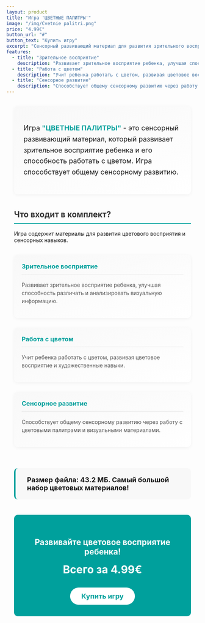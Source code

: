 ```yaml
---
layout: product
title: "Игра 'ЦВЕТНЫЕ ПАЛИТРЫ'"
image: "/img/Cvetnie palitri.png"
price: "4.99€"
button_url: "#"
button_text: "Купить игру"
excerpt: "Сенсорный развивающий материал для развития зрительного восприятия и способности работать с цветом."
features:
  - title: "Зрительное восприятие"
    description: "Развивает зрительное восприятие ребенка, улучшая способность различать и анализировать визуальную информацию."
  - title: "Работа с цветом"
    description: "Учит ребенка работать с цветом, развивая цветовое восприятие и художественные навыки."
  - title: "Сенсорное развитие"
    description: "Способствует общему сенсорному развитию через работу с цветовыми палитрами."
---
```


<style>
.book-container {
  max-width: 800px;
  margin: 0 auto;
  padding: 0 20px;
}

.section-title {
  border-bottom: 2px solid #00a09c;
  padding-bottom: 10px;
  color: #333;
  margin-top: 40px;
}

.book-intro {
  background: linear-gradient(160deg, #f8f8f8, #fff);
  border-radius: 10px;
  padding: 25px;
  margin: 30px 0;
  box-shadow: 0 2px 10px rgba(0, 0, 0, 0.05);
  font-size: 18px;
  line-height: 1.6;
}

.book-intro strong {
  color: #00a09c;
}

.feature-cards {
  display: flex;
  flex-wrap: wrap;
  justify-content: space-between;
  margin: 30px 0;
}

.feature-card {
  width: 100%;
  margin-bottom: 25px;
  padding: 20px;
  background: linear-gradient(160deg, #f8f8f8, #fff);
  border-radius: 10px;
  box-shadow: 0 2px 10px rgba(0, 0, 0, 0.05);
  transition: transform 0.3s ease, box-shadow 0.3s ease;
}

.feature-card:hover {
  transform: translateY(-5px);
  box-shadow: 0 5px 15px rgba(0, 0, 0, 0.1);
}

.feature-card h3 {
  color: #00a09c;
  margin-top: 0;
  border-bottom: 1px solid #e0e0e0;
  padding-bottom: 10px;
}

.feature-card p {
  color: #555;
  line-height: 1.5;
}

.book-bonus {
  background-color: #f8f8f8;
  padding: 20px 30px;
  border-radius: 10px;
  border-left: 4px solid #00a09c;
  margin: 30px 0;
  font-weight: bold;
  font-size: 18px;
}

.cta-section {
  text-align: center;
  background-color: #00a09c;
  color: white;
  padding: 30px;
  border-radius: 10px;
  margin: 40px 0 20px;
}

.cta-button {
  display: inline-block;
  margin-top: 15px;
  padding: 12px 30px;
  background-color: white;
  color: #00a09c;
  font-weight: bold;
  text-decoration: none;
  border-radius: 30px;
  transition: all 0.3s ease;
  font-size: 18px;
}

.cta-button:hover {
  background-color: #f0f0f0;
  transform: scale(1.05);
}

.price-tag {
  font-size: 28px;
  font-weight: bold;
  margin: 15px 0;
}

@media (max-width: 768px) {
  .feature-cards {
    justify-content: center;
  }
  
  .feature-card {
    max-width: 100%;
  }
}
</style>

<div class="book-container">

<div class="book-intro">
  <p>Игра <strong>"ЦВЕТНЫЕ ПАЛИТРЫ"</strong> - это сенсорный развивающий материал, который развивает зрительное восприятие ребенка и его способность работать с цветом. Игра способствует общему сенсорному развитию.</p>
</div>

<h2 class="section-title">Что входит в комплект?</h2>

<p>Игра содержит материалы для развития цветового восприятия и сенсорных навыков.</p>

<div class="feature-cards">
  <div class="feature-card">
    <h3>Зрительное восприятие</h3>
    <p>Развивает зрительное восприятие ребенка, улучшая способность различать и анализировать визуальную информацию.</p>
  </div>
  
  <div class="feature-card">
    <h3>Работа с цветом</h3>
    <p>Учит ребенка работать с цветом, развивая цветовое восприятие и художественные навыки.</p>
  </div>
  
  <div class="feature-card">
    <h3>Сенсорное развитие</h3>
    <p>Способствует общему сенсорному развитию через работу с цветовыми палитрами и визуальными материалами.</p>
  </div>
</div>

<div class="book-bonus">
  Размер файла: 43.2 МБ. Самый большой набор цветовых материалов!
</div>

<div class="cta-section">
  <h2>Развивайте цветовое восприятие ребенка!</h2>
  <p class="price-tag">Всего за 4.99€</p>
  <a href="#" class="cta-button">Купить игру</a>
</div>

</div>
